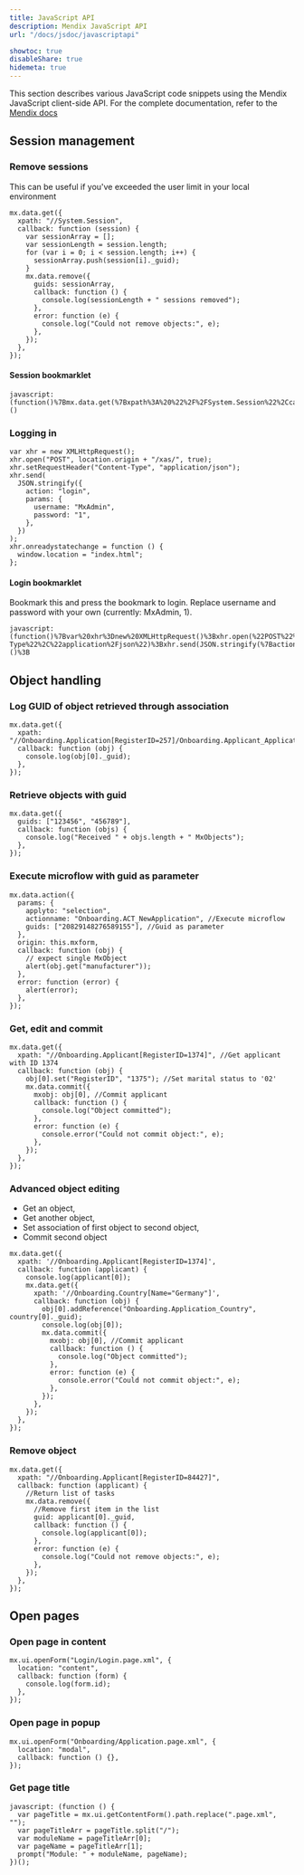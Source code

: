 ```yaml
---
title: JavaScript API
description: Mendix JavaScript API
url: "/docs/jsdoc/javascriptapi"

showtoc: true
disableShare: true
hidemeta: true
---
```


This section describes various JavaScript code snippets using the Mendix JavaScript client-side API.
For the complete documentation, refer to the [Mendix docs](https://apidocs.rnd.mendix.com/10/client/index.html)

## Session management

### Remove sessions

This can be useful if you've exceeded the user limit in your local environment

```
mx.data.get({
  xpath: "//System.Session",
  callback: function (session) {
    var sessionArray = [];
    var sessionLength = session.length;
    for (var i = 0; i < session.length; i++) {
      sessionArray.push(session[i]._guid);
    }
    mx.data.remove({
      guids: sessionArray,
      callback: function () {
        console.log(sessionLength + " sessions removed");
      },
      error: function (e) {
        console.log("Could not remove objects:", e);
      },
    });
  },
});
```

#### Session bookmarklet

```
javascript:(function()%7Bmx.data.get(%7Bxpath%3A%20%22%2F%2FSystem.Session%22%2Ccallback%3A%20function%20(session)%20%7Bvar%20sessionArray%20%3D%20%5B%5D%3Bfor%20(var%20i%20%3D%200%3B%20i%20%3C%20session.length%3B%20i%2B%2B)%20%7BsessionArray.push(session%5Bi%5D._guid)%3B%7Dmx.data.remove(%7Bguids%3A%20sessionArray%2Ccallback%3A%20function%20()%20%7Bconsole.log(toString(session.length)%20%2B%20%22sessions%20removed%22)%3B%7D%2Cerror%3A%20function%20(e)%20%7Bconsole.log(%22Could%20not%20remove%20objects%3A%22%2C%20e)%3B%7D%7D)%3B%7D%7D)%7D)()

```

### Logging in

```
var xhr = new XMLHttpRequest();
xhr.open("POST", location.origin + "/xas/", true);
xhr.setRequestHeader("Content-Type", "application/json");
xhr.send(
  JSON.stringify({
    action: "login",
    params: {
      username: "MxAdmin",
      password: "1",
    },
  })
);
xhr.onreadystatechange = function () {
  window.location = "index.html";
};
```

#### Login bookmarklet

Bookmark this and press the bookmark to login. Replace username and password with your own (currently: MxAdmin, 1).

```
javascript:(function()%7Bvar%20xhr%3Dnew%20XMLHttpRequest()%3Bxhr.open(%22POST%22%2Clocation.origin%2B%22%2Fxas%2F%22%2Ctrue)%3Bxhr.setRequestHeader(%22Content-Type%22%2C%22application%2Fjson%22)%3Bxhr.send(JSON.stringify(%7Baction%3A%22login%22%2Cparams%3A%7Busername%3A%22MxAdmin%22%2Cpassword%3A%221%22%2C%7D%2C%7D))%3Bxhr.onreadystatechange%3Dfunction()%7Bwindow.location%3D%22index.html%22%3B%7D%7D)()%3B
```

## Object handling

### Log GUID of object retrieved through association

```
mx.data.get({
  xpath: "//Onboarding.Application[RegisterID=257]/Onboarding.Applicant_Application/Onboarding.Applicant",
  callback: function (obj) {
    console.log(obj[0]._guid);
  },
});
```

### Retrieve objects with guid

```
mx.data.get({
  guids: ["123456", "456789"],
  callback: function (objs) {
    console.log("Received " + objs.length + " MxObjects");
  },
});
```

### Execute microflow with guid as parameter

```
mx.data.action({
  params: {
    applyto: "selection",
    actionname: "Onboarding.ACT_NewApplication", //Execute microflow
    guids: ["20829148276589155"], //Guid as parameter
  },
  origin: this.mxform,
  callback: function (obj) {
    // expect single MxObject
    alert(obj.get("manufacturer"));
  },
  error: function (error) {
    alert(error);
  },
});
```

### Get, edit and commit

```
mx.data.get({
  xpath: "//Onboarding.Applicant[RegisterID=1374]", //Get applicant with ID 1374
  callback: function (obj) {
    obj[0].set("RegisterID", "1375"); //Set marital status to '02'
    mx.data.commit({
      mxobj: obj[0], //Commit applicant
      callback: function () {
        console.log("Object committed");
      },
      error: function (e) {
        console.error("Could not commit object:", e);
      },
    });
  },
});
```

### Advanced object editing

-  Get an object,
-  Get another object,
-  Set association of first object to second object,
-  Commit second object

```
mx.data.get({
  xpath: '//Onboarding.Applicant[RegisterID=1374]',
  callback: function (applicant) {
    console.log(applicant[0]);
    mx.data.get({
      xpath: '//Onboarding.Country[Name="Germany"]',
      callback: function (obj) {
        obj[0].addReference("Onboarding.Application_Country", country[0]._guid);
        console.log(obj[0]);
        mx.data.commit({
          mxobj: obj[0], //Commit applicant
          callback: function () {
            console.log("Object committed");
          },
          error: function (e) {
            console.error("Could not commit object:", e);
          },
        });
      },
    });
  },
});
```

### Remove object

```
mx.data.get({
  xpath: "//Onboarding.Applicant[RegisterID=84427]",
  callback: function (applicant) {
    //Return list of tasks
    mx.data.remove({
      //Remove first item in the list
      guid: applicant[0]._guid,
      callback: function () {
        console.log(applicant[0]);
      },
      error: function (e) {
        console.log("Could not remove objects:", e);
      },
    });
  },
});
```

## Open pages

### Open page in content

```
mx.ui.openForm("Login/Login.page.xml", {
  location: "content",
  callback: function (form) {
    console.log(form.id);
  },
});
```

### Open page in popup

```
mx.ui.openForm("Onboarding/Application.page.xml", {
  location: "modal",
  callback: function () {},
});
```

### Get page title

```
javascript: (function () {
  var pageTitle = mx.ui.getContentForm().path.replace(".page.xml", "");
  var pageTitleArr = pageTitle.split("/");
  var moduleName = pageTitleArr[0];
  var pageName = pageTitleArr[1];
  prompt("Module: " + moduleName, pageName);
})();
```
